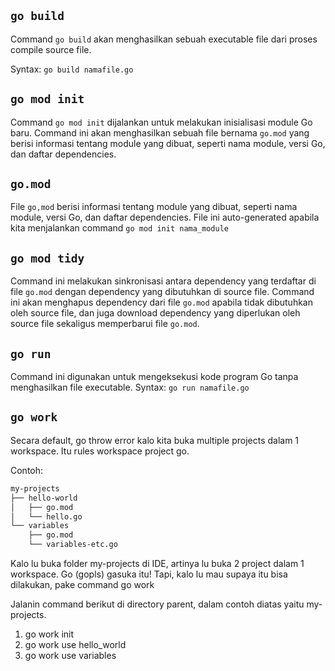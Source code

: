 ## **`go build`**

Command `go build` akan menghasilkan sebuah executable file dari proses compile source file.

Syntax: `go build namafile.go`


## **`go mod init`**

Command `go mod init` dijalankan untuk melakukan inisialisasi module Go baru. Command ini akan menghasilkan sebuah file bernama `go.mod` yang berisi informasi tentang module yang dibuat, seperti nama module, versi Go, dan daftar dependencies.

## **`go.mod`**

File `go,mod` berisi informasi tentang module yang dibuat, seperti nama module, versi Go, dan daftar dependencies. File ini auto-generated apabila kita menjalankan command `go mod init nama_module`

## **`go mod tidy`**

Command ini melakukan sinkronisasi antara dependency yang terdaftar di file `go.mod` dengan dependency yang dibutuhkan di source file. Command ini akan menghapus dependency dari file `go.mod` apabila tidak dibutuhkan oleh source file, dan juga download dependency yang diperlukan oleh source file sekaligus memperbarui file `go.mod`.

## **`go run`**

Command ini digunakan untuk mengeksekusi kode program Go tanpa menghasilkan file executable.
Syntax: `go run namafile.go`

## **`go work`**

Secara default, go throw error kalo kita buka multiple projects dalam 1 workspace.
Itu rules workspace project go.

Contoh:

```bash
my-projects
├── hello-world
│   ├── go.mod
│   └── hello.go
└── variables
    ├── go.mod
    └── variables-etc.go
```

Kalo lu buka folder my-projects di IDE, artinya lu buka 2 project dalam 1 workspace. Go (gopls) gasuka itu!
Tapi, kalo lu mau supaya itu bisa dilakukan, pake command go work

Jalanin command berikut di directory parent, dalam contoh diatas yaitu my-projects.

1. go work init
2. go work use hello_world
3. go work use variables